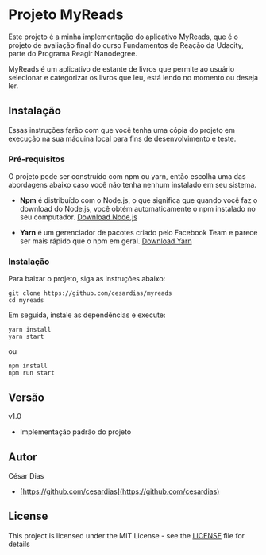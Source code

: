 # Projeto MyReads

Este projeto é a minha implementação do aplicativo MyReads, que é o projeto de avaliação final do curso Fundamentos de Reação da Udacity, parte do Programa Reagir Nanodegree.

MyReads é um aplicativo de estante de livros que permite ao usuário selecionar e categorizar os livros que leu, está lendo no momento ou deseja ler.

## Instalação

Essas instruções farão com que você tenha uma cópia do projeto em execução na sua máquina local para fins de desenvolvimento e teste.

### Pré-requisitos

O projeto pode ser construído com npm ou yarn, então escolha uma das abordagens abaixo caso você não tenha nenhum instalado em seu sistema.

* **Npm** é distribuído com o Node.js, o que significa que quando você faz o download do Node.js, você obtém automaticamente o npm instalado no seu computador. [Download Node.js](https://nodejs.org/en/download/)

* **Yarn** é um gerenciador de pacotes criado pelo Facebook Team e parece ser mais rápido que o npm em geral. [Download Yarn](https://yarnpkg.com/en/docs/install)

### Instalação
Para baixar o projeto, siga as instruções abaixo:

```
git clone https://github.com/cesardias/myreads
cd myreads
```

Em seguida, instale as dependências e execute:

```
yarn install
yarn start
```

ou

```
npm install
npm run start
```

## Versão

v1.0
*  Implementação padrão do projeto

## Autor

César Dias
* [https://github.com/cesardias](https://github.com/cesardias)

## License

This project is licensed under the MIT License - see the [LICENSE](LICENSE) file for details
